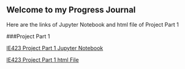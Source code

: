 ## Welcome to my Progress Journal


Here are the links of Jupyter Notebook and html file of Project Part 1

###Project Part 1

[IE423 Project Part 1 Jupyter Notebook](https://github.com/BU-IE-423/fall-23-ardaaturan/blob/main/423_1_last.ipynb)

[IE423 Project Part 1 html File](https://github.com/BU-IE-423/fall-23-ardaaturan/blob/main/423_1_last.html)



